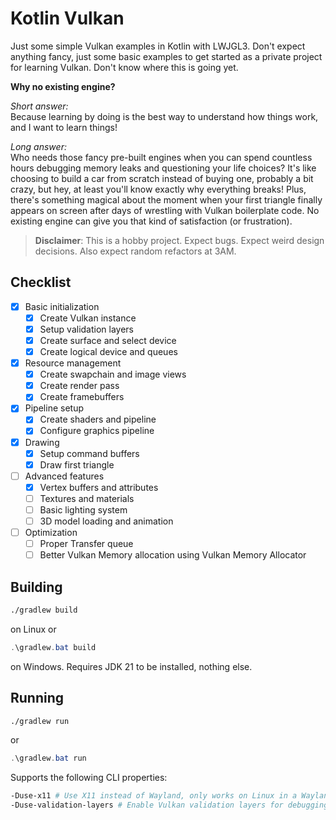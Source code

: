 # Kotlin Vulkan

Just some simple Vulkan examples in Kotlin with LWJGL3.
Don't expect anything fancy, just some basic examples to get started as a private project for learning Vulkan.
Don't know where this is going yet.

**Why no existing engine?**

*Short answer:*\
Because learning by doing is the best way to understand how things work, and I want to learn things!

*Long answer:*\
Who needs those fancy pre-built engines when you can spend countless hours debugging memory leaks and questioning your
life choices?
It's like choosing to build a car from scratch instead of buying one, probably a bit crazy, but hey, at least you'll
know exactly why everything breaks!
Plus, there's something magical about the moment when your first triangle finally appears on screen after days
of wrestling with Vulkan boilerplate code.
No existing engine can give you that kind of satisfaction (or frustration).

> **Disclaimer**: This is a hobby project. Expect bugs. Expect weird design decisions.
> Also expect random refactors at 3AM.

## Checklist

- [x] Basic initialization
    - [x] Create Vulkan instance
    - [x] Setup validation layers
    - [x] Create surface and select device
    - [x] Create logical device and queues
- [x] Resource management
    - [x] Create swapchain and image views
    - [x] Create render pass
    - [x] Create framebuffers
- [x] Pipeline setup
    - [x] Create shaders and pipeline
    - [x] Configure graphics pipeline
- [x] Drawing
    - [x] Setup command buffers
    - [x] Draw first triangle
- [ ] Advanced features
    - [x] Vertex buffers and attributes
    - [ ] Textures and materials
    - [ ] Basic lighting system
    - [ ] 3D model loading and animation
- [ ] Optimization
    - [ ] Proper Transfer queue
    - [ ] Better Vulkan Memory allocation using Vulkan Memory Allocator

## Building

```bash
./gradlew build
```

on Linux or

```powershell
.\gradlew.bat build
```

on Windows.
Requires JDK 21 to be installed, nothing else.

## Running

```bash
./gradlew run
```

or

```powershell
.\gradlew.bat run
```

Supports the following CLI properties:

```bash
-Duse-x11 # Use X11 instead of Wayland, only works on Linux in a Wayland session. Otherwise ignored.
-Duse-validation-layers # Enable Vulkan validation layers for debugging. Not recommended for performance. Requires Vulkan SDK to be installed.
```
